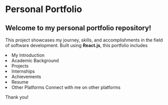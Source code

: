 # Personal Portfolio

## Welcome to my personal portfolio repository! 

<p>This project showcases my journey, skills, and accomplishments in the field of software development. Built using <b>React.js</b>, this portfolio includes </p>

<li>My Introduction

<li>Academic Background

<li>Projects

<li>Internships

<li>Achievements

<li>Resume

<li>Other Platforms
Connect with me on other platforms

Thank you!
